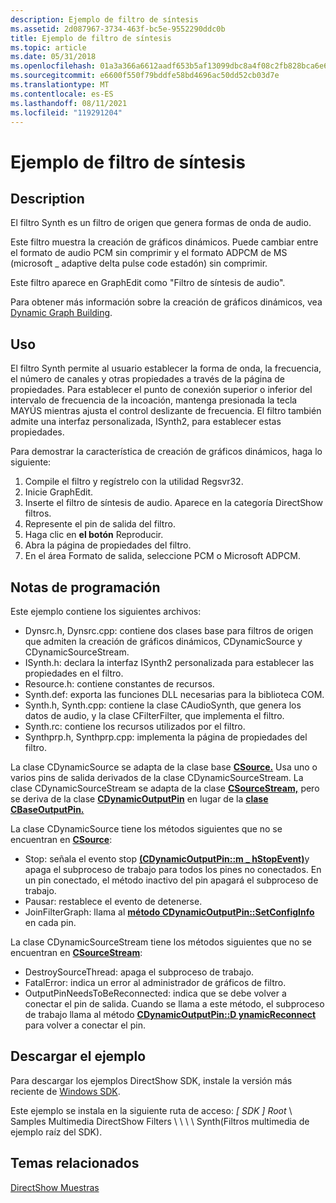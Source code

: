 ```yaml
---
description: Ejemplo de filtro de síntesis
ms.assetid: 2d087967-3734-463f-bc5e-9552290ddc0b
title: Ejemplo de filtro de síntesis
ms.topic: article
ms.date: 05/31/2018
ms.openlocfilehash: 01a3a366a6612aadf653b5af13099dbc8a4f08c2fb828bca6e64514cb1801e4a
ms.sourcegitcommit: e6600f550f79bddfe58bd4696ac50dd52cb03d7e
ms.translationtype: MT
ms.contentlocale: es-ES
ms.lasthandoff: 08/11/2021
ms.locfileid: "119291204"
---
```

# <a name="synth-filter-sample"></a>Ejemplo de filtro de síntesis

## <a name="description"></a>Description

El filtro Synth es un filtro de origen que genera formas de onda de audio.

Este filtro muestra la creación de gráficos dinámicos. Puede cambiar entre el formato de audio PCM sin comprimir y el formato ADPCM de MS (microsoft \_ adaptive delta pulse code estadón) sin comprimir.

Este filtro aparece en GraphEdit como "Filtro de síntesis de audio".

Para obtener más información sobre la creación de gráficos dinámicos, vea [Dynamic Graph Building](dynamic-graph-building.md).

## <a name="usage"></a>Uso

El filtro Synth permite al usuario establecer la forma de onda, la frecuencia, el número de canales y otras propiedades a través de la página de propiedades. Para establecer el punto de conexión superior o inferior del intervalo de frecuencia de la incoación, mantenga presionada la tecla MAYÚS mientras ajusta el control deslizante de frecuencia. El filtro también admite una interfaz personalizada, ISynth2, para establecer estas propiedades.

Para demostrar la característica de creación de gráficos dinámicos, haga lo siguiente:

1.  Compile el filtro y regístrelo con la utilidad Regsvr32.
2.  Inicie GraphEdit.
3.  Inserte el filtro de síntesis de audio. Aparece en la categoría DirectShow filtros.
4.  Represente el pin de salida del filtro.
5.  Haga clic en **el botón** Reproducir.
6.  Abra la página de propiedades del filtro.
7.  En el área Formato de salida, seleccione PCM o Microsoft ADPCM.

## <a name="programming-notes"></a>Notas de programación

Este ejemplo contiene los siguientes archivos:

-   Dynsrc.h, Dynsrc.cpp: contiene dos clases base para filtros de origen que admiten la creación de gráficos dinámicos, CDynamicSource y CDynamicSourceStream.
-   ISynth.h: declara la interfaz ISynth2 personalizada para establecer las propiedades en el filtro.
-   Resource.h: contiene constantes de recursos.
-   Synth.def: exporta las funciones DLL necesarias para la biblioteca COM.
-   Synth.h, Synth.cpp: contiene la clase CAudioSynth, que genera los datos de audio, y la clase CFilterFilter, que implementa el filtro.
-   Synth.rc: contiene los recursos utilizados por el filtro.
-   Synthprp.h, Synthprp.cpp: implementa la página de propiedades del filtro.

La clase CDynamicSource se adapta de la clase base [**CSource.**](csource.md) Usa uno o varios pins de salida derivados de la clase CDynamicSourceStream. La clase CDynamicSourceStream se adapta de la clase [**CSourceStream,**](csourcestream.md) pero se deriva de la clase [**CDynamicOutputPin**](cdynamicoutputpin.md) en lugar de la [**clase CBaseOutputPin.**](cbaseoutputpin.md)

La clase CDynamicSource tiene los métodos siguientes que no se encuentran en [**CSource**](csource.md):

-   Stop: señala el evento stop [**(CDynamicOutputPin::m \_ hStopEvent)**](cdynamicoutputpin-m-hstopevent.md)y apaga el subproceso de trabajo para todos los pines no conectados. En un pin conectado, el método inactivo del pin apagará el subproceso de trabajo.
-   Pausar: restablece el evento de detenerse.
-   JoinFilterGraph: llama al [**método CDynamicOutputPin::SetConfigInfo**](cdynamicoutputpin-setconfiginfo.md) en cada pin.

La clase CDynamicSourceStream tiene los métodos siguientes que no se encuentran en [**CSourceStream**](csourcestream.md):

-   DestroySourceThread: apaga el subproceso de trabajo.
-   FatalError: indica un error al administrador de gráficos de filtro.
-   OutputPinNeedsToBeReconnected: indica que se debe volver a conectar el pin de salida. Cuando se llama a este método, el subproceso de trabajo llama al método [**CDynamicOutputPin::D ynamicReconnect**](cdynamicoutputpin-dynamicreconnect.md) para volver a conectar el pin.

## <a name="downloading-the-sample"></a>Descargar el ejemplo

Para descargar los ejemplos DirectShow SDK, instale la versión más reciente de [Windows SDK](https://msdn.microsoft.com/windowsvista/bb980924.aspx).

Este ejemplo se instala en la siguiente ruta de acceso: *\[ SDK \] Root* \\ Samples Multimedia DirectShow Filters \\ \\ \\ \\ Synth(Filtros multimedia de ejemplo raíz del SDK).

## <a name="related-topics"></a>Temas relacionados

<dl> <dt>

[DirectShow Muestras](directshow-samples.md)
</dt> </dl>

 

 



